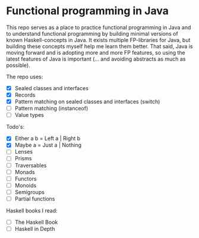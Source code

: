 # Functional programming in Java

This repo serves as a place to practice functional programming in Java and to understand functional programming by building minimal versions of known Haskell-concepts in Java. It exists multiple FP-libraries for Java, but building these concepts myself help me learn them better. That said, Java is moving forward and is adopting more and more FP features, so using the latest features of Java is important (... and avoiding abstracts as much as possible).

The repo uses:
- [x] Sealed classes and interfaces
- [x] Records
- [x] Pattern matching on sealed classes and interfaces (switch)
- [ ] Pattern matching (instanceof)
- [ ] Value types

Todo's:  
- [x] Either a b = Left a | Right b  
- [x] Maybe a = Just a | Nothing  
- [ ] Lenses  
- [ ] Prisms  
- [ ] Traversables  
- [ ] Monads  
- [ ] Functors
- [ ] Monoids  
- [ ] Semigroups  
- [ ] Partial functions

Haskell books I read:  
- [ ] The Haskell Book
- [ ] Haskell in Depth